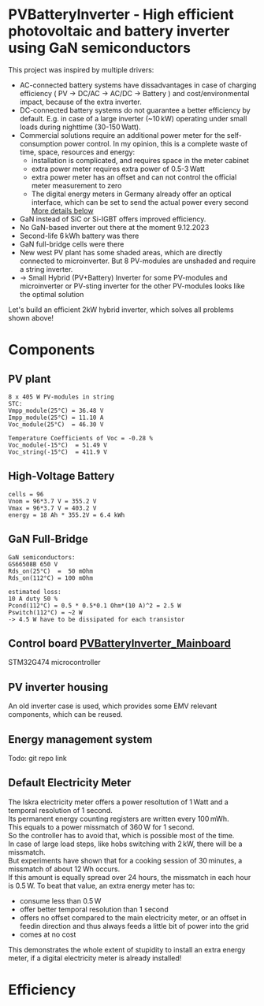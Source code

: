 
# PVBatteryInverter - High efficient photovoltaic and battery inverter using GaN semiconductors
This project was inspired by multiple drivers:
 * AC-connected battery systems have dissadvantages in case of charging efficiency ( PV -> DC/AC -> AC/DC -> Battery ) and cost/environmental impact, because of the extra inverter.
 * DC-connected battery systems do not guarantee a better efficiency by default. E.g. in case of a large inverter (~10 kW) operating under small loads during nighttime (30-150 Watt).
 * Commercial solutions require an additional power meter for the self-consumption power control. In my opinion, this is a complete waste of time, space, resources and energy:
   * installation is complicated, and requires space in the meter cabinet
   * extra power meter requires extra power of 0.5-3 Watt
   * extra power meter has an offset and can not control the official meter measurement to zero
   * The digital energy meters in Germany already offer an optical interface, which can be set to send the actual power every second  [More details below](#head_electricityMeter)
 * GaN instead of SiC or Si-IGBT offers improved efficiency.
 * No GaN-based inverter out there at the moment 9.12.2023
 * Second-life 6 kWh battery was there
 * GaN full-bridge cells were there
 * New west PV plant has some shaded areas, which are directly connected to microinverter. But 8 PV-modules are unshaded and require a string inverter.
 * -> Small Hybrid (PV+Battery) Inverter for some PV-modules and microinverter or PV-sting inverter for the other PV-modules looks like the optimal solution


Let's build an efficient 2kW hybrid inverter, which solves all problems shown above!


# Components

## PV plant
```
8 x 405 W PV-modules in string
STC:
Vmpp_module(25°C) = 36.48 V
Impp_module(25°C) = 11.10 A
Voc_module(25°C)  = 46.30 V

Temperature Coefficients of Voc = -0.28 %
Voc_module(-15°C)  = 51.49 V
Voc_string(-15°C)  = 411.9 V
```

## High-Voltage Battery
```
cells = 96
Vnom = 96*3.7 V = 355.2 V
Vmax = 96*3.7 V = 403.2 V
energy = 18 Ah * 355.2V = 6.4 kWh
```

## GaN Full-Bridge
```
GaN semiconductors:
GS66508B 650 V
Rds_on(25°C)  =  50 mOhm
Rds_on(112°C) = 100 mOhm

estimated loss:
10 A duty 50 %
Pcond(112°C) = 0.5 * 0.5*0.1 Ohm*(10 A)^2 = 2.5 W
Pswitch(112°C) = ~2 W
-> 4.5 W have to be dissipated for each transistor 
```

## Control board [PVBatteryInverter_Mainboard](PVBatteryInverter_Mainboard)
STM32G474 microcontroller

## PV inverter housing
An old inverter case is used, which provides some EMV relevant components, which can be reused.

## Energy management system
Todo: git repo link

## <a name="head_electricityMeter"></a>Default Electricity Meter

The Iskra electricity meter offers a power resoltution of 1 Watt and a temporal resolution of 1 second.  
Its permanent energy counting registers are written every 100 mWh.  
This equals to a power missmatch of 360 W for 1 second.  
So the controller has to avoid that, which is possible most of the time.  
In case of large load steps, like hobs switching with 2 kW, there will be a missmatch.  
But experiments have shown that for a cooking session of 30 minutes, a missmatch of about 12 Wh occurs.  
If this amount is equally spread over 24 hours, the missmatch in each hour is 0.5 W.
To beat that value, an extra energy meter has to:
  * consume less than 0.5 W
  * offer better temporal resolution than 1 second
  * offers no offset compared to the main electricity meter, or an offset in feedin direction and thus always feeds a little bit of power into the grid
  * comes at no cost

This demonstrates the whole extent of stupidity to install an extra energy meter, if a digital electricity meter is already installed!


# Efficiency

